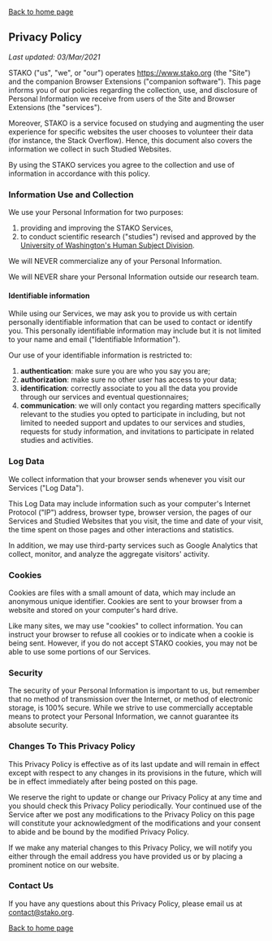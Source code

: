 [Back to home page](index.html)

## Privacy Policy

*Last updated: 03/Mar/2021*

STAKO ("us", "we", or "our") operates https://www.stako.org (the "Site") and the companion Browser Extensions ("companion software"). This page informs you of our policies regarding the collection, use, and disclosure of Personal Information we receive from users of the Site and Browser Extensions (the "services"). 

Moreover, STAKO is a service focused on studying and augmenting the user experience for specific websites the user chooses to volunteer their data (for instance, the Stack Overflow). Hence, this document also covers the information we collect in such Studied Websites.

By using the STAKO services you agree to the collection and use of information in accordance with this policy.

### Information Use and Collection

We use your Personal Information for two purposes:
  1. providing and improving the STAKO Services, 
  2. to conduct scientific research ("studies") revised and approved by the [University of Washington's Human Subject Division](https://www.washington.edu/research/hsd/).

We will NEVER commercialize any of your Personal Information. 

We will NEVER share your Personal Information outside our research team.

#### Identifiable information

While using our Services, we may ask you to provide us with certain personally identifiable information that can be used to contact or identify you. This personally identifiable information may include but it is not limited to your name and email ("Identifiable Information").

Our use of your identifiable information is restricted to: 
  1. **authentication**: make sure you are who you say you are;
  2. **authorization**: make sure no other user has access to your data;
  3. **identification**: correctly associate to you all the data you provide through our services and eventual questionnaires;
  4. **communication**: we will only contact you regarding matters specifically relevant to the studies you opted to participate in including, but not limited to needed support and updates to our services and studies, requests for study information, and invitations to participate in related studies and activities.

### Log Data

We collect information that your browser sends whenever you visit our Services ("Log Data"). 

This Log Data may include information such as your computer's Internet Protocol ("IP") address, browser type, browser version, the pages of our Services and Studied Websites that you visit, the time and date of your visit, the time spent on those pages and other interactions and statistics.

In addition, we may use third-party services such as Google Analytics that collect, monitor, and analyze the aggregate visitors' activity.

### Cookies

Cookies are files with a small amount of data, which may include an anonymous unique identifier. Cookies are sent to your browser from a website and stored on your computer's hard drive.

Like many sites, we may use "cookies" to collect information. You can instruct your browser to refuse all cookies or to indicate when a cookie is being sent. However, if you do not accept STAKO cookies, you may not be able to use some portions of our Services.

### Security

The security of your Personal Information is important to us, but remember that no method of transmission over the Internet, or method of electronic storage, is 100% secure. While we strive to use commercially acceptable means to protect your Personal Information, we cannot guarantee its absolute security.

### Changes To This Privacy Policy

This Privacy Policy is effective as of its last update and will remain in effect except with respect to any changes in its provisions in the future, which will be in effect immediately after being posted on this page.

We reserve the right to update or change our Privacy Policy at any time and you should check this Privacy Policy periodically. Your continued use of the Service after we post any modifications to the Privacy Policy on this page will constitute your acknowledgment of the modifications and your consent to abide and be bound by the modified Privacy Policy.

If we make any material changes to this Privacy Policy, we will notify you either through the email address you have provided us or by placing a prominent notice on our website.

### Contact Us

If you have any questions about this Privacy Policy, please email us at contact@stako.org.


[Back to home page](index.html)
